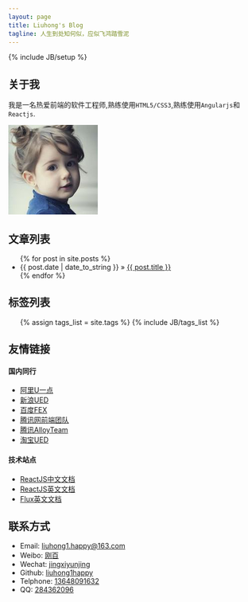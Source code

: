 ```yaml
---
layout: page
title: Liuhong's Blog
tagline: 人生到处知何似，应似飞鸿踏雪泥
---
```

{% include JB/setup %}


## 关于我

我是一名热爱前端的软件工程师,熟练使用`HTML5/CSS3`,熟练使用`Angularjs`和`Reactjs`.

![可爱的小女孩](/assets/images/liuhong1happy.jpg)

## 文章列表

<ul class="posts">
  {% for post in site.posts %}
    <li><span>{{ post.date | date_to_string }}</span> &raquo; <a href="{{ BASE_PATH }}{{ post.url }}">{{ post.title }}</a></li>
  {% endfor %}
</ul>

## 标签列表

<ul class="tag_box inline">
  {% assign tags_list = site.tags %}  
  {% include JB/tags_list %}
</ul>

## 友情链接

#### 国内同行

- [阿里U一点](http://www.aliued.cn/)
- [新浪UED](http://ued.sina.com.cn/)
- [百度FEX](http://fex.baidu.com/)
- [腾讯网前端团队](http://qqfe.org/)
- [腾讯AlloyTeam](http://www.alloyteam.com/)
- [淘宝UED](http://ued.taobao.org/blog/)

#### 技术站点

- [ReactJS中文文档](http://reactjs.cn/)
- [ReactJS英文文档](https://facebook.github.io/react/)
- [Flux英文文档](http://facebook.github.io/flux/)



## 联系方式

- Email: [liuhong1.happy@163.com](mailto:liuhong1.happy@163.com)
- Weibo: [刚百](http://weibo.com/u/2186560121)
- Wechat: [jingxiyunjing](weixin://contacts/profile/jingxiyunjing)
- Github: [liuhong1happy](https://github.com/liuhong1happy)
- Telphone: [13648091632](callto://13648091632)
- QQ: [284362096](http://wpa.qq.com/msgrd?v=3&uin=284362096&site=qq&menu=yes)